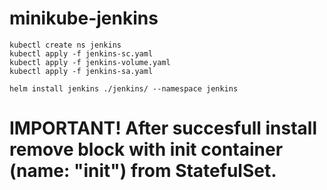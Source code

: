 # minikube-jenkins

```
kubectl create ns jenkins
kubectl apply -f jenkins-sc.yaml
kubectl apply -f jenkins-volume.yaml
kubectl apply -f jenkins-sa.yaml

helm install jenkins ./jenkins/ --namespace jenkins
```

# IMPORTANT! After succesfull install remove block with init container (name: "init") from StatefulSet.
